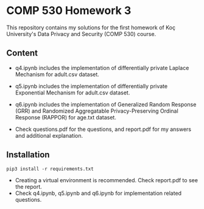 # COMP 530 Homework 3

This repository contains my solutions for the first homework of Koç University's Data Privacy and Security (COMP 530) course. 

## Content

* q4.ipynb includes the implementation of differentially private Laplace Mechanism for adult.csv dataset.

* q5.ipynb includes the implementation of differentially private Exponential Mechanism for adult.csv dataset.

* q6.ipynb includes the implementation of Generalized Random Response (GRR) and Randomized Aggregatable Privacy-Preserving Ordinal Response (RAPPOR) for age.txt dataset.

* Check questions.pdf for the questions, and report.pdf for my answers and additional explanation.

## Installation

```
pip3 install -r requirements.txt
```

* Creating a virtual environment is recommended. Check report.pdf to see the report.
* Check q4.ipynb, q5.ipynb and q6.ipynb for implementation related questions.